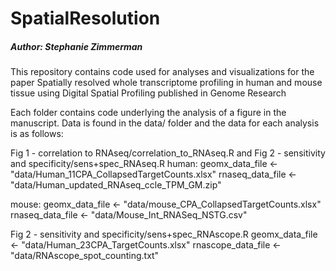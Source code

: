 # SpatialResolution
##### Author: Stephanie Zimmerman
This repository contains code used for analyses and visualizations for the paper Spatially resolved whole transcriptome profiling in human and mouse tissue using Digital Spatial Profiling published in Genome Research

Each folder contains code underlying the analysis of a figure in the manuscript. Data is found in the data/ folder and the data for each analysis is as follows:

Fig 1 - correlation to RNAseq/correlation_to_RNAseq.R and Fig 2 - sensitivity and specificity/sens+spec_RNAseq.R
human:
geomx_data_file <- "data/Human_11CPA_CollapsedTargetCounts.xlsx"
rnaseq_data_file <- "data/Human_updated_RNAseq_ccle_TPM_GM.zip"

mouse:
geomx_data_file <- "data/mouse_CPA_CollapsedTargetCounts.xlsx"
rnaseq_data_file <- "data/Mouse_Int_RNASeq_NSTG.csv"

Fig 2 - sensitivity and specificity/sens+spec_RNAscope.R
geomx_data_file <- "data/Human_23CPA_TargetCounts.xlsx"
rnascope_data_file <- "data/RNAscope_spot_counting.txt"
